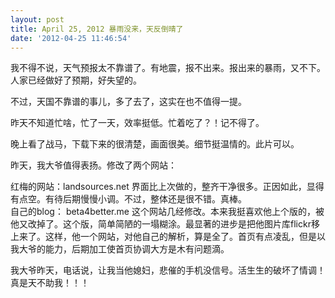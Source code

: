 ```yaml
---
layout: post
title: April 25, 2012 暴雨没来，天反倒晴了
date: '2012-04-25 11:46:54'
---
```



 我不得不说，天气预报太不靠谱了。有地震，报不出来。报出来的暴雨，又不下。人家已经做好了预期，好失望的。

 不过，天国不靠谱的事儿，多了去了，这实在也不值得一提。

 昨天不知道忙啥，忙了一天，效率挺低。忙着吃了？！记不得了。

 晚上看了战马，下载下来的很清楚，画面很美。细节挺温情的。此片可以。

 昨天，我大爷值得表扬。修改了两个网站：

 红梅的网站：landsources.net 界面比上次做的，整齐干净很多。正因如此，显得有点空。有待后期慢慢小调。不过，整体还是很不错。真棒。  
 自己的blog： beta4better.me 这个网站几经修改。本来我挺喜欢他上个版的，被他又改掉了。这个版，简单简陋的一塌糊涂。最显著的进步是把他图片库flickr移上来了。这样，他一个网站，对他自己的解析，算是全了。首页有点凌乱，但是以我大爷的能力，后期加工使首页协调大方是木有问题滴。

 我大爷昨天，电话说，让我当他媳妇，悲催的手机没信号。活生生的破坏了情调！真是天不助我！！！


